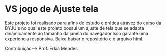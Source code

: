 # VS jogo de Ajuste tela
Este projeto foi realisado para afins de estudo e prática atravez do curso da BYJU's no qual este projeto possui um ajuste de tela que se adapta dinâmicamente ao tamanho da janela do navegador.Isso garante uma experiencia responsiva. Baixa baixar o repositório e o arquivo html.

Contribuição--> 
Prof. Erkia Mendes
